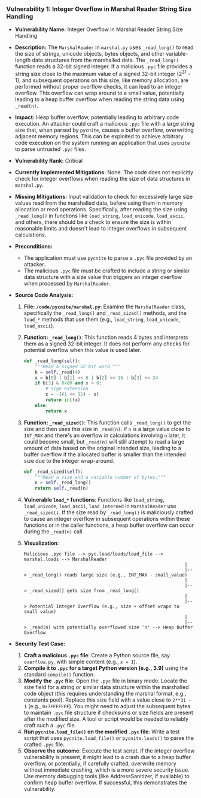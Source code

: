 ### Vulnerability 1: Integer Overflow in Marshal Reader String Size Handling

*   **Vulnerability Name:** Integer Overflow in Marshal Reader String Size Handling
*   **Description:** The `MarshalReader` in `marshal.py` uses `_read_long()` to read the size of strings, unicode objects, bytes objects, and other variable-length data structures from the marshalled data. The `_read_long()` function reads a 32-bit signed integer. If a malicious `.pyc` file provides a string size close to the maximum value of a signed 32-bit integer (2<sup>31</sup> - 1), and subsequent operations on this size, like memory allocation, are performed without proper overflow checks, it can lead to an integer overflow. This overflow can wrap around to a small value, potentially leading to a heap buffer overflow when reading the string data using `_read(n)`.
*   **Impact:** Heap buffer overflow, potentially leading to arbitrary code execution. An attacker could craft a malicious `.pyc` file with a large string size that, when parsed by `pycnite`, causes a buffer overflow, overwriting adjacent memory regions. This can be exploited to achieve arbitrary code execution on the system running an application that uses `pycnite` to parse untrusted `.pyc` files.
*   **Vulnerability Rank:** Critical
*   **Currently Implemented Mitigations:** None. The code does not explicitly check for integer overflows when reading the size of data structures in `marshal.py`.
*   **Missing Mitigations:** Input validation to check for excessively large size values read from the marshalled data, before using them in memory allocation or read operations. Specifically, after reading the size using `_read_long()` in functions like `load_string`, `load_unicode`, `load_ascii`, and others, there should be a check to ensure the size is within reasonable limits and doesn't lead to integer overflows in subsequent calculations.
*   **Preconditions:**
    *   The application must use `pycnite` to parse a `.pyc` file provided by an attacker.
    *   The malicious `.pyc` file must be crafted to include a string or similar data structure with a size value that triggers an integer overflow when processed by `MarshalReader`.
*   **Source Code Analysis:**
    1.  **File: `/code/pycnite/marshal.py`**: Examine the `MarshalReader` class, specifically the `_read_long()` and `_read_sized()` methods, and the `load_*` methods that use them (e.g., `load_string`, `load_unicode`, `load_ascii`).
    2.  **Function: `_read_long()`**: This function reads 4 bytes and interprets them as a signed 32-bit integer. It does not perform any checks for potential overflow when this value is used later.

        ```python
        def _read_long(self):
            """Read a signed 32 bit word."""
            b = self._read(4)
            x = b[0] | b[1] << 8 | b[2] << 16 | b[3] << 24
            if b[3] & 0x80 and x > 0:
                # sign extension
                x = -((1 << 32) - x)
                return int(x)
            else:
                return x
        ```
    3.  **Function: `_read_sized()`**: This function calls `_read_long()` to get the size and then uses this size in `_read(n)`. If `n` is a large value close to `INT_MAX` and there's an overflow in calculations involving `n` later, it could become small, but `_read(n)` will still attempt to read a large amount of data based on the original intended size, leading to a buffer overflow if the allocated buffer is smaller than the intended size due to the integer wrap-around.

        ```python
        def _read_sized(self):
            """Read a size and a variable number of bytes."""
            n = self._read_long()
            return self._read(n)
        ```
    4.  **Vulnerable `load_*` functions**: Functions like `load_string`, `load_unicode`, `load_ascii`, `load_interned` in `MarshalReader` use `_read_sized()`. If the size read by `_read_long()` is maliciously crafted to cause an integer overflow in subsequent operations within these functions or in the caller functions, a heap buffer overflow can occur during the `_read(n)` call.

    5.  **Visualization**:

        ```
        Malicious .pyc file --> pyc.load/loads/load_file --> marshal.loads --> MarshalReader
                                                                    |
                                                                    |--> _read_long() reads large size (e.g., INT_MAX - small_value)
                                                                    |
                                                                    |--> _read_sized() gets size from _read_long()
                                                                    |
                                                                    |--> Potential Integer Overflow (e.g., size + offset wraps to small value)
                                                                    |
                                                                    |--> _read(n) with potentially overflowed size 'n' --> Heap Buffer Overflow
        ```

*   **Security Test Case:**
    1.  **Craft a malicious `.pyc` file**: Create a Python source file, say `overflow.py`, with simple content (e.g., `x = 1`).
    2.  **Compile it to `.pyc` for a target Python version (e.g., 3.9)** using the standard `compile()` function.
    3.  **Modify the `.pyc` file**: Open the `.pyc` file in binary mode. Locate the size field for a string or similar data structure within the marshalled code object (this requires understanding the marshal format, e.g., constants pool). Replace this size field with a value close to `2**31 - 1` (e.g., `0x7FFFFFFF`). You might need to adjust the subsequent bytes to maintain `.pyc` file structure if checksums or size fields are present after the modified size. A tool or script would be needed to reliably craft such a `.pyc` file.
    4.  **Run `pycnite.load_file()` on the modified `.pyc` file**: Write a test script that uses `pycnite.load_file()` or `pycnite.loads()` to parse the crafted `.pyc` file.
    5.  **Observe the outcome**: Execute the test script. If the integer overflow vulnerability is present, it might lead to a crash due to a heap buffer overflow, or potentially, if carefully crafted, overwrite memory without immediate crashing, which is a more severe security issue. Use memory debugging tools (like AddressSanitizer, if available) to confirm heap buffer overflow. If successful, this demonstrates the vulnerability.